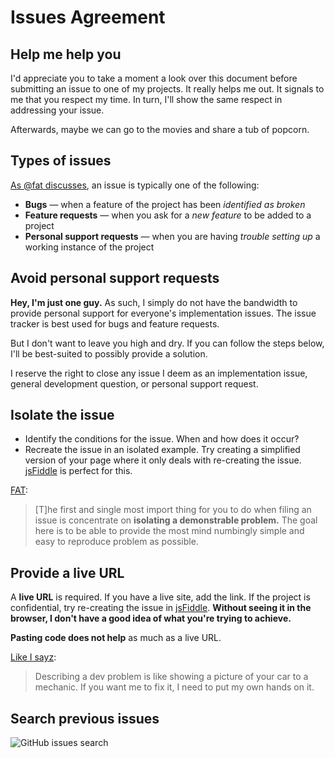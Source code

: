# Issues Agreement

## Help me help you

I'd appreciate you to take a moment a look over this document before submitting an issue to one of my projects. It really helps me out. It signals to me that you respect my time. In turn, I'll show the same respect in addressing your issue.

Afterwards, maybe we can go to the movies and share a tub of popcorn.

## Types of issues <a name="types-of-issues"></a>

[As @fat discusses](http://wordsbyf.at/2012/02/13/creating-issues/), an issue is typically one of the following:

+ **Bugs** &mdash; when a feature of the project has been _identified as broken_
+ **Feature requests** &mdash; when you ask for a _new feature_ to be added to a project
+ **Personal support requests** &mdash; when you are having _trouble setting up_ a working instance of the project

## Avoid personal support requests <a name="personal-support-requests"></a>

**Hey, I'm just one guy.** As such, I simply do not have the bandwidth to provide personal support for everyone's implementation issues. The issue tracker is best used for bugs and feature requests. 

But I don't want to leave you high and dry. If you can follow the steps below, I'll be best-suited to possibly provide a solution.

I reserve the right to close any issue I deem as an implementation issue, general development question, or personal support request.

## Isolate the issue <a name="isolate"></a>

+ Identify the conditions for the issue. When and how does it occur?
+ Recreate the issue in an isolated example. Try creating a simplified version of your page where it only deals with re-creating the issue. [jsFiddle](http://jsfiddle.net/) is perfect for this.

[FAT](http://wordsbyf.at/2012/02/13/creating-issues/):

> [T]he first and single most import thing for you to do when filing an issue is concentrate on **isolating a demonstrable problem.** The goal here is to be able to provide the most mind numbingly simple and easy to reproduce problem as possible.

## Provide a live URL <a name="live-url"></a>

A **live URL** is required. If you have a live site, add the link. If the project is confidential, try re-creating the issue in [jsFiddle](http://jsfiddle.net). **Without seeing it in the browser, I don't have a good idea of what you're trying to achieve.**

**Pasting code does not help** as much as a live URL.

[Like I sayz](http://twitter.com/desandro/status/105371678204366848):

> Describing a dev problem is like showing a picture of your car to a mechanic. If you want me to fix it, I need to put my own hands on it. 

## Search previous issues <a name="search-previous"></a>

![GitHub issues search](http://i.imgur.com/ARPfv.png)


